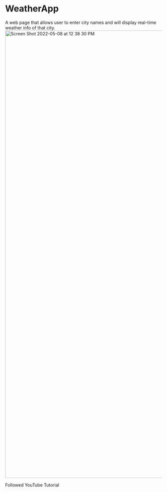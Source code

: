 # WeatherApp
A web page that allows user to enter city names and will display real-time weather info of that city.
<img width="1438" alt="Screen Shot 2022-05-08 at 12 38 30 PM" src="https://user-images.githubusercontent.com/51375432/167306049-bdd8734b-3977-428e-86e0-4b1ec68c1b01.png">

Followed YouTube Tutorial

